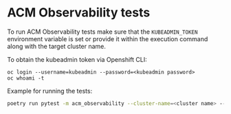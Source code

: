 # ACM Observability tests

To run ACM Observability tests make sure that the `KUBEADMIN_TOKEN` environment variable is set or provide
it within the execution command along with the target cluster name.

To obtain the kubeadmin token via Openshift CLI:

```text
oc login --username=kubeadmin --password=<kubeadmin password>
oc whoami -t
```

Example for running the tests:

```bash
poetry run pytest -m acm_observability --cluster-name=<cluster name> --tc=kubeadmin_token:<kubedmin token>
```
